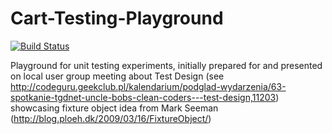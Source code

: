 # Cart-Testing-Playground

[![Build Status](https://travis-ci.org/merdacz/Cart-Testing-Playground.svg)](https://travis-ci.org/merdacz/Cart-Testing-Playground)

Playground for unit testing experiments, initially prepared for and presented on local user group meeting about Test Design
	(see http://codeguru.geekclub.pl/kalendarium/podglad-wydarzenia/63-spotkanie-tgdnet-uncle-bobs-clean-coders---test-design,11203) showcasing fixture object idea from Mark Seeman (http://blog.ploeh.dk/2009/03/16/FixtureObject/)


